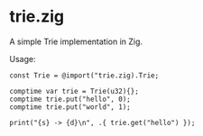 # trie.zig
A simple Trie implementation in Zig.

Usage:
```Zig
const Trie = @import("trie.zig).Trie;

comptime var trie = Trie(u32){};
comptime trie.put("hello", 0);
comptime trie.put("world", 1);

print("{s} -> {d}\n", .{ trie.get("hello") });
```
